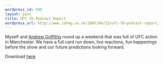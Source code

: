 ```yaml
--- 
wordpress_id: 599
layout: post
title: UFC 70 Podcast Report
wordpress_url: http://www.johng.co.uk/2007/04/23/ufc-70-podcast-report/
---
```

Myself and <a href="http://www.gambituk.com">Andrew Griffiths</a> round up a weekend that was full of UFC action in Manchester. We have a full card run down, live reactions, fun happenings before the show and our future predictions looking forward.
<p valign="middle">Download <a href="http://www.johng.co.uk/downloads/UFC_70_Report.mp3">here</a></p>
